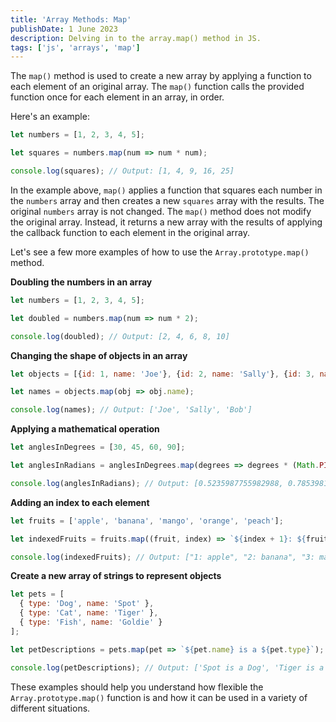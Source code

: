 ```yaml
---
title: 'Array Methods: Map'
publishDate: 1 June 2023
description: Delving in to the array.map() method in JS.
tags: ['js', 'arrays', 'map']
---
```


The `map()` method is used to create a new array by applying a function to each element of an original array. The `map()` function calls the provided function once for each element in an array, in order.

Here's an example:

```javascript
let numbers = [1, 2, 3, 4, 5];

let squares = numbers.map(num => num * num);

console.log(squares); // Output: [1, 4, 9, 16, 25]
```

In the example above, `map()` applies a function that squares each number in the `numbers` array and then creates a new `squares` array with the results. The original `numbers` array is not changed. The `map()` method does not modify the original array. Instead, it returns a new array with the results of applying the callback function to each element in the original array.

Let's see a few more examples of how to use the `Array.prototype.map()` method.

**Doubling the numbers in an array**

```javascript
let numbers = [1, 2, 3, 4, 5];

let doubled = numbers.map(num => num * 2);

console.log(doubled); // Output: [2, 4, 6, 8, 10]
```

**Changing the shape of objects in an array**

```javascript
let objects = [{id: 1, name: 'Joe'}, {id: 2, name: 'Sally'}, {id: 3, name: 'Bob'}];

let names = objects.map(obj => obj.name);

console.log(names); // Output: ['Joe', 'Sally', 'Bob']
```

**Applying a mathematical operation**

```javascript
let anglesInDegrees = [30, 45, 60, 90];

let anglesInRadians = anglesInDegrees.map(degrees => degrees * (Math.PI / 180));

console.log(anglesInRadians); // Output: [0.5235987755982988, 0.7853981633974483, 1.0471975511965976, 1.5707963267948966]
```

**Adding an index to each element**

```javascript
let fruits = ['apple', 'banana', 'mango', 'orange', 'peach'];

let indexedFruits = fruits.map((fruit, index) => `${index + 1}: ${fruit}`);

console.log(indexedFruits); // Output: ["1: apple", "2: banana", "3: mango", "4: orange", "5: peach"]
```

**Create a new array of strings to represent objects**

```javascript
let pets = [
  { type: 'Dog', name: 'Spot' },
  { type: 'Cat', name: 'Tiger' },
  { type: 'Fish', name: 'Goldie' }
];

let petDescriptions = pets.map(pet => `${pet.name} is a ${pet.type}`);

console.log(petDescriptions); // Output: ['Spot is a Dog', 'Tiger is a Cat', 'Goldie is a Fish']
```

These examples should help you understand how flexible the `Array.prototype.map()` function is and how it can be used in a variety of different situations.
